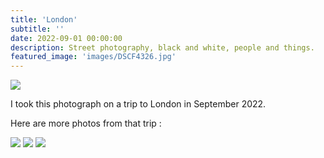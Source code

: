 ```yaml
---
title: 'London'
subtitle: ''
date: 2022-09-01 00:00:00
description: Street photography, black and white, people and things.
featured_image: 'images/DSCF4326.jpg'
---
```


![]({{site.baseurl}}/images/DSCF4326.jpg)

I took this photograph on a trip to London in September 2022.

Here are more photos from that trip :
<div class="gallery" data-columns="2">
	<img src="{{site.baseurl}}/images/DSCF4297.jpg"> <!-- London man smoking -->
	<img src="{{site.baseurl}}/images/DSCF4324.jpg"> <!-- London couple phone -->
	<img src="{{site.baseurl}}/images/DSCF4326.jpg"> <!-- London girl camera look -->
</div> 